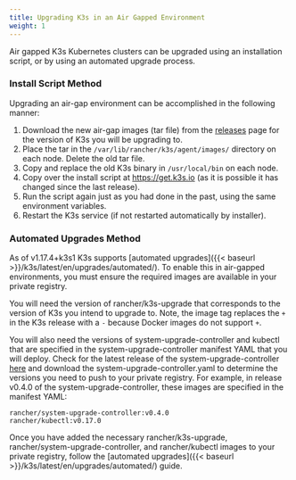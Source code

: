```yaml
---
title: Upgrading K3s in an Air Gapped Environment
weight: 1
---
```


Air gapped K3s Kubernetes clusters can be upgraded using an installation script, or by using an automated upgrade process.

### Install Script Method

Upgrading an air-gap environment can be accomplished in the following manner:

1. Download the new air-gap images (tar file) from the [releases](https://github.com/rancher/k3s/releases) page for the version of K3s you will be upgrading to.
1. Place the tar in the `/var/lib/rancher/k3s/agent/images/` directory on each node. Delete the old tar file.
1. Copy and replace the old K3s binary in `/usr/local/bin` on each node.
1. Copy over the install script at https://get.k3s.io (as it is possible it has changed since the last release).
1. Run the script again just as you had done in the past,
using the same environment variables.
1. Restart the K3s service (if not restarted automatically by installer).

### Automated Upgrades Method

As of v1.17.4+k3s1 K3s supports [automated upgrades]({{< baseurl >}}/k3s/latest/en/upgrades/automated/). To enable this in air-gapped environments, you must ensure the required images are available in your private registry.

You will need the version of rancher/k3s-upgrade that corresponds to the version of K3s you intend to upgrade to. Note, the image tag replaces the `+` in the K3s release with a `-` because Docker images do not support `+`.

You will also need the versions of system-upgrade-controller and kubectl that are specified in the system-upgrade-controller manifest YAML that you will deploy. Check for the latest release of the system-upgrade-controller [here](https://github.com/rancher/system-upgrade-controller/releases/latest) and download the system-upgrade-controller.yaml to determine the versions you need to push to your private registry. For example, in release v0.4.0 of the system-upgrade-controller, these images are specified in the manifest YAML:

```
rancher/system-upgrade-controller:v0.4.0
rancher/kubectl:v0.17.0
```

Once you have added the necessary rancher/k3s-upgrade, rancher/system-upgrade-controller, and rancher/kubectl images to your private registry, follow the [automated upgrades]({{< baseurl >}}/k3s/latest/en/upgrades/automated/) guide.
